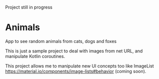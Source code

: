 Project still in progress

# Animals
App to see random animals from cats, dogs and foxes

This is just a sample project to deal with images from net URL, and manipulate Kotlin coroutines.

This project allows me to manipulate new UI concepts too like ImageList 
https://material.io/components/image-lists#behavior 
(coming soon).
